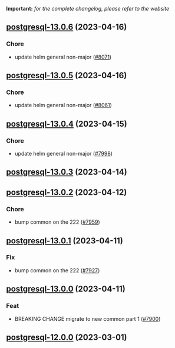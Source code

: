 **Important:**
*for the complete changelog, please refer to the website*




## [postgresql-13.0.6](https://github.com/truecharts/charts/compare/postgresql-13.0.5...postgresql-13.0.6) (2023-04-16)

### Chore

- update helm general non-major ([#8071](https://github.com/truecharts/charts/issues/8071))
  
  


## [postgresql-13.0.5](https://github.com/truecharts/charts/compare/postgresql-13.0.4...postgresql-13.0.5) (2023-04-16)

### Chore

- update helm general non-major ([#8061](https://github.com/truecharts/charts/issues/8061))
  
  


## [postgresql-13.0.4](https://github.com/truecharts/charts/compare/postgresql-13.0.3...postgresql-13.0.4) (2023-04-15)

### Chore

- update helm general non-major ([#7998](https://github.com/truecharts/charts/issues/7998))
  
  


## [postgresql-13.0.3](https://github.com/truecharts/charts/compare/postgresql-13.0.2...postgresql-13.0.3) (2023-04-14)




## [postgresql-13.0.2](https://github.com/truecharts/charts/compare/postgresql-13.0.1...postgresql-13.0.2) (2023-04-12)

### Chore

- bump common on the 222 ([#7959](https://github.com/truecharts/charts/issues/7959))
  
  


## [postgresql-13.0.1](https://github.com/truecharts/charts/compare/postgresql-13.0.0...postgresql-13.0.1) (2023-04-11)

### Fix

- bump common on the 222 ([#7927](https://github.com/truecharts/charts/issues/7927))
  
  


## [postgresql-13.0.0](https://github.com/truecharts/charts/compare/postgresql-12.0.0...postgresql-13.0.0) (2023-04-11)

### Feat

- BREAKING CHANGE migrate to new common part 1 ([#7900](https://github.com/truecharts/charts/issues/7900))
  
  


## [postgresql-12.0.0](https://github.com/truecharts/charts/compare/postgresql-11.0.31...postgresql-12.0.0) (2023-03-01)


